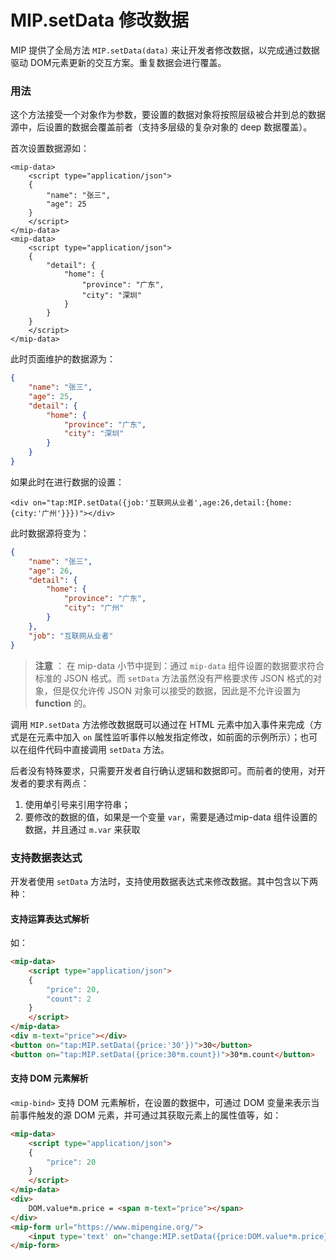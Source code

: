 # MIP.setData 修改数据

MIP 提供了全局方法 `MIP.setData(data)` 来让开发者修改数据，以完成通过数据驱动 DOM元素更新的交互方案。重复数据会进行覆盖。

### 用法

这个方法接受一个对象作为参数，要设置的数据对象将按照层级被合并到总的数据源中，后设置的数据会覆盖前者（支持多层级的复杂对象的 deep 数据覆盖）。

首次设置数据源如：

```
<mip-data>
    <script type="application/json">
    {
        "name": "张三",
        "age": 25
    }
    </script>
</mip-data>
<mip-data>
    <script type="application/json">
    {
        "detail": {
            "home": {
                "province": "广东",
                "city": "深圳"
            }
        }
    }
    </script>
</mip-data>
```

此时页面维护的数据源为：

```json
{
    "name": "张三",
    "age": 25,
    "detail": {
        "home": {
            "province": "广东",
            "city": "深圳"
        }
    }
}
```

如果此时在进行数据的设置：

```
<div on="tap:MIP.setData({job:'互联网从业者',age:26,detail:{home:{city:'广州'}}})"></div>

```

此时数据源将变为：

```json
{
    "name": "张三",
    "age": 26,
    "detail": {
        "home": {
            "province": "广东",
            "city": "广州"
        }
    },
    "job": "互联网从业者"
}
```

> **注意** ：
> 在 mip-data 小节中提到：通过 `mip-data` 组件设置的数据要求符合标准的 JSON 格式。而 `setData` 方法虽然没有严格要求传 JSON 格式的对象，但是仅允许传 JSON 对象可以接受的数据，因此是不允许设置为 **function** 的。

调用 `MIP.setData` 方法修改数据既可以通过在 HTML 元素中加入事件来完成（方式是在元素中加入 `on` 属性监听事件以触发指定修改，如前面的示例所示）；也可以在组件代码中直接调用 `setData` 方法。

后者没有特殊要求，只需要开发者自行确认逻辑和数据即可。而前者的使用，对开发者的要求有两点：
1.	使用单引号来引用字符串；
2.	要修改的数据的值，如果是一个变量 `var`，需要是通过mip-data 组件设置的数据，并且通过 `m.var` 来获取

### 支持数据表达式

开发者使用 `setData` 方法时，支持使用数据表达式来修改数据。其中包含以下两种：

#### 支持运算表达式解析

如：

```html
<mip-data>
    <script type="application/json">
    {
        "price": 20,
        "count": 2
    }
    </script>
</mip-data>
<div m-text="price"></div>
<button on="tap:MIP.setData({price:'30'})">30</button>
<button on="tap:MIP.setData({price:30*m.count})">30*m.count</button>
```

#### 支持 DOM 元素解析

`<mip-bind>` 支持 DOM 元素解析，在设置的数据中，可通过 DOM 变量来表示当前事件触发的源 DOM 元素，并可通过其获取元素上的属性值等，如：

```html
<mip-data>
    <script type="application/json">
    {
        "price": 20
    }
    </script>
</mip-data>
<div>
    DOM.value*m.price = <span m-text="price"></span>
</div>
<mip-form url="https://www.mipengine.org/">
    <input type='text' on="change:MIP.setData({price:DOM.value*m.price})">
</mip-form>
```
